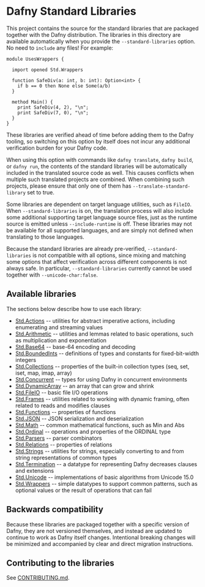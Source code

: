 # Dafny Standard Libraries

This project contains the source for the standard libraries
that are packaged together with the Dafny distribution.
The libraries in this directory are available automatically
when you provide the `--standard-libraries` option.
No need to `include` any files! For example:

<!-- %check-verify -->
```dafny
module UsesWrappers {

  import opened Std.Wrappers

  function SafeDiv(a: int, b: int): Option<int> {
    if b == 0 then None else Some(a/b)
  }

  method Main() {
    print SafeDiv(4, 2), "\n";
    print SafeDiv(7, 0), "\n";
  }
}
```

These libraries are verified ahead of time before adding them to the Dafny tooling,
so switching on this option by itself does not incur any additional verification burden for your Dafny code.

When using this option with commands like `dafny translate`, `dafny build`, or `dafny run`,
the contents of the standard libraries will be automatically included in the translated source code as well. 
This causes conflicts when multiple such translated projects are combined. When combining such projects, please ensure that only one of them has `--translate-standard-library` set to true. 

Some libraries are dependent on target language utilities, such as `FileIO`.
When `--standard-libraries` is on,
the translation process will also include some additional supporting target language source files,
just as the runtime source is emitted unless `--include-runtime` is off.
These libraries may not be available for all supported languages,
and are simply not defined when translating to those languages.

Because the standard libraries are already pre-verified, `--standard-libraries` is not compatible with all options,
since mixing and matching some options that affect verification across different components is not always safe.
In particular, `--standard-libraries` currently cannot be used together with `--unicode-char:false`.

## Available libraries

The sections below describe how to use each library:

- [Std.Actions](src/Std/Actions/Actions.md) -- utilities for abstract imperative actions, including enumerating and streaming values
- [Std.Arithmetic](src/Std/Arithmetic/README.md) -- utilities and lemmas related to basic operations, such as multiplication and exponentiation
- [Std.Base64](src/Std/Base64.md) -- base-64 encoding and decoding
- [Std.BoundedInts](src/Std/BoundedInts.md) -- definitions of types and constants for fixed-bit-width integers
- [Std.Collections](src/Std/Collections/Collections.md) -- properties of the built-in collection types (seq, set, iset, map, imap, array)
- [Std.Concurrent](src/Std/TargetSpecific) -- types for using Dafny in concurrent environments
- [Std.DynamicArray](src/Std/DynamicArray.dfy) -- an array that can grow and shrink
- [Std.FileIO](src/Std/TargetSpecific) -- basic file I/O operations
- [Std.Frames](src/Std/Frames.md) -- utilities related to working with dynamic framing, often related to reads and modifies clauses
- [Std.Functions](src/Std/Functions.md) -- properties of functions
- [Std.JSON](src/Std/JSON/JSON.md) -- JSON serialization and deserialization
- [Std.Math](src/Std/Math.md) -- common mathematical functions, such as Min and Abs
- [Std.Ordinal](src/Std/Ordinal.md) -- operations and properties of the ORDINAL type
- [Std.Parsers](src/Std/Parsers/README.md) -- parser combinators
- [Std.Relations](src/Std/Relations.md) -- properties of relations
- [Std.Strings](src/Std/Strings.md) -- utilities for strings, especially converting to and from string representations of common types
- [Std.Termination](src/Std/Termination.md) -- a datatype for representing Dafny decreases clauses and extensions
- [Std.Unicode](src/Std/Unicode/Unicode.md) -- implementations of basic algorithms from Unicode 15.0
- [Std.Wrappers](src/Std/Wrappers.md) -- simple datatypes to support common patterns, such as optional values or the result of operations that can fail

## Backwards compatibility

Because these libraries are packaged together with a specific version of Dafny,
they are not versioned themselves, and instead are updated to continue to work as Dafny itself changes.
Intentional breaking changes will be minimized and accompanied by clear and direct migration instructions.

## Contributing to the libraries

See [CONTRIBUTING.md](CONTRIBUTING.md).
